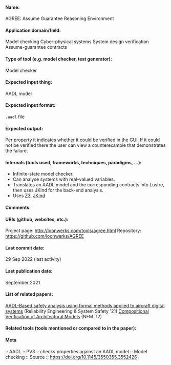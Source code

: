 #### Name:
AGREE: Assume Guarantee Reasoning Environment

#### Application domain/field:
Model checking
Cyber-physical systems
System design verification
Assume-guarantee contracts

#### Type of tool (e.g. model checker, test generator):
Model checker

#### Expected input thing:
AADL model

#### Expected input format:
`.aadl` file

#### Expected output:
Per property it indicates whether it could be verified in the GUI. If it could not be verified there the user can view a counterexample that demonstrates the failure.

#### Internals (tools used, frameworks, techniques, paradigms, ...):
- Infinite-state model checker.
- Can analyse systems with real-valued variables.
- Translates an AADL model and the corresponding contracts into Lustre, then uses JKind for the back-end analysis.
- Uses [Z3](../Solvers/SMT/Z3.md), [JKind](JKind.md)

#### Comments:

#### URIs (github, websites, etc.):
Project page: http://loonwerks.com/tools/agree.html
Repository: https://github.com/loonwerks/AGREE

#### Last commit date:
29 Sep 2022 (last activity)

#### Last publication date:
September 2021

#### List of related papers:
[AADL-Based safety analysis using formal methods applied to aircraft digital systems](https://doi.org/10.1016/j.ress.2021.107649) (Reliability Engineering & System Safety '21)
[Compositional Verification of Architectural Models](https://doi.org/10.1007/978-3-642-28891-3_13) (NFM '12)

#### Related tools (tools mentioned or compared to in the paper):

#### Meta
:: AADL
:: PV3           :: checks properties against an AADL model
:: Model checking
:: Source :: https://doi.org/10.1145/3550355.3552426
